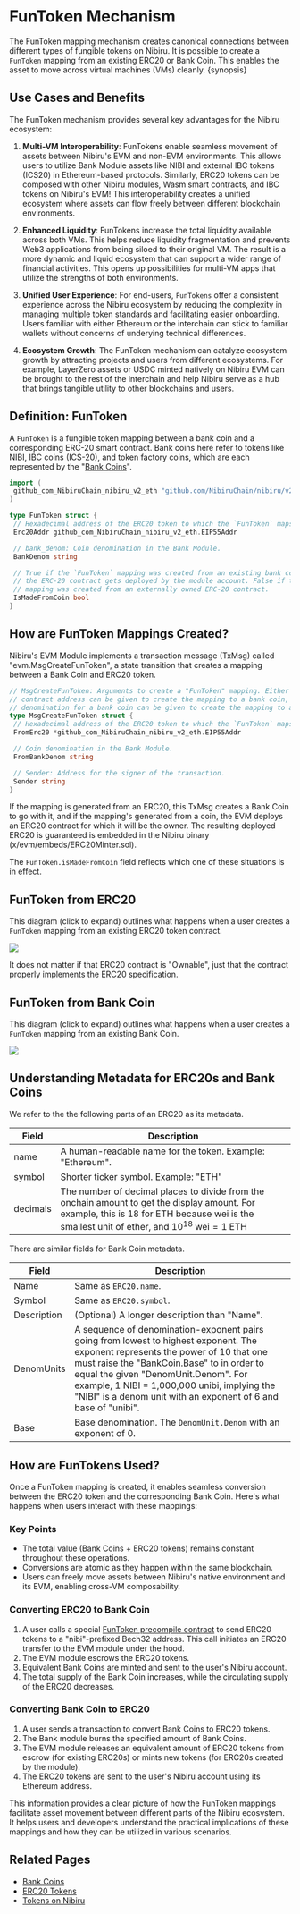 # FunToken Mechanism

The FunToken mapping mechanism creates canonical connections between different
types of fungible tokens on Nibiru. It is possible to create a `FunToken` mapping from an existing ERC20
or Bank Coin. This enables the asset to move across virtual machines (VMs)
cleanly. {synopsis}

## Use Cases and Benefits

The FunToken mechanism provides several key advantages for the Nibiru ecosystem:

1. **Multi-VM Interoperability**: FunTokens enable seamless movement of assets
   between Nibiru's EVM and non-EVM environments. This allows users to utilize
Bank Module assets like NIBI and external IBC tokens (ICS20) in Ethereum-based protocols.
Similarly, ERC20 tokens can be composed with other Nibiru modules, Wasm smart
contracts, and IBC tokens on Nibiru's EVM! This interoperability creates a unified
ecosystem where assets can flow freely between different blockchain environments.

2. **Enhanced Liquidity**: FunTokens increase the total liquidity available
   across both VMs. This helps reduce liquidity fragmentation and prevents Web3
applications from being siloed to their original VM. The result is a more dynamic
and liquid ecosystem that can support a wider range of financial activities. This
opens up possibilities for multi-VM apps that utilize the strengths of both
environments.

3. **Unified User Experience**: For end-users, `FunTokens` offer a consistent
   experience across the Nibiru ecosystem by reducing
the complexity in managing multiple token standards and facilitating
easier onboarding. Users familiar with either Ethereum or the interchain can
stick to familiar wallets without concerns of underying technical differences.

4. **Ecosystem Growth**: The FunToken mechanism can catalyze ecosystem growth by
   attracting projects and users from different ecosystems. For example,
LayerZero assets or USDC minted natively on Nibiru EVM can be brought to the rest
of the interchain and help Nibiru serve as a hub that brings tangible utility to
other blockchains and users.

## Definition: FunToken

A `FunToken` is a fungible token mapping between a bank coin and a corresponding
ERC-20 smart contract. Bank coins here refer to tokens like NIBI, IBC
coins (ICS-20), and token factory coins, which are each represented by the
"[Bank Coins](../concepts/bank-coin.md)".

```go
import (
 github_com_NibiruChain_nibiru_v2_eth "github.com/NibiruChain/nibiru/v2/eth"
)

type FunToken struct {
 // Hexadecimal address of the ERC20 token to which the `FunToken` maps
 Erc20Addr github_com_NibiruChain_nibiru_v2_eth.EIP55Addr 

 // bank_denom: Coin denomination in the Bank Module.
 BankDenom string 

 // True if the `FunToken` mapping was created from an existing bank coin and
 // the ERC-20 contract gets deployed by the module account. False if the
 // mapping was created from an externally owned ERC-20 contract.
 IsMadeFromCoin bool 
}
```

## How are FunToken Mappings Created?

Nibiru's EVM Module implements a transaction message (TxMsg) called
"evm.MsgCreateFunToken", a state transition that creates a mapping between a
Bank Coin and ERC20 token.

```go
// MsgCreateFunToken: Arguments to create a "FunToken" mapping. Either the ERC20
// contract address can be given to create the mapping to a bank coin, or the
// denomination for a bank coin can be given to create the mapping to an ERC20.
type MsgCreateFunToken struct {
 // Hexadecimal address of the ERC20 token to which the `FunToken` maps
 FromErc20 *github_com_NibiruChain_nibiru_v2_eth.EIP55Addr 

 // Coin denomination in the Bank Module.
 FromBankDenom string 

 // Sender: Address for the signer of the transaction.
 Sender string 
}
```

If the mapping is generated from an ERC20, this TxMsg creates a Bank Coin to go
with it, and if the mapping's generated from a coin, the EVM
deploys an ERC20 contract for which it will be the owner. The resulting deployed
ERC20 is guaranteed is embedded in the Nibiru binary (x/evm/embeds/ERC20Minter.sol).

The `FunToken.isMadeFromCoin` field reflects which one of these situations is in
effect.

## FunToken from ERC20

This diagram (click to expand) outlines what happens when a user creates a
`FunToken` mapping from an existing ERC20 token contract.

<!-- Diagram code in neighboring file (./funtoken.txt) -->
<a href="../img/evm/funtoken-from-erc20-flow.svg" target="_blank">
<img src="../img/evm/funtoken-from-erc20-flow.svg" style="background-color: white">
</a>

It does not matter if
that ERC20 contract is "Ownable", just that the contract properly implements the
ERC20 specification.

## FunToken from Bank Coin

This diagram (click to expand) outlines what happens when a user creates a
`FunToken` mapping from an existing Bank Coin.

<!-- Diagram code in neighboring file (./funtoken.txt) -->
<a href="../img/evm/funtoken-from-bank-coin-flow.svg" target="_blank">
<img src="../img/evm/funtoken-from-bank-coin-flow.svg" style="background-color: white">
</a>

## Understanding Metadata for ERC20s and Bank Coins

We refer to the the following parts of an ERC20 as its metadata.

| Field | Description |
| --- | --- |
| name | A human-readable name for the token. Example: "Ethereum". |
| symbol | Shorter ticker symbol. Example: "ETH" |
| decimals | The number of decimal places to divide from the onchain amount to get the display amount. For example, this is 18 for ETH because wei is the smallest unit of ether, and $10^{18} \;\text{wei} = 1 \;\text{ETH}$  |

There are similar fields for Bank Coin metadata.

| Field | Description |
| --- | --- |
| Name | Same as `ERC20.name`. |
| Symbol | Same as `ERC20.symbol`. |
| Description | (Optional) A longer description than "Name". |
| DenomUnits | A sequence of denomination-exponent pairs going from lowest to highest exponent. The exponent represents the power of 10 that one must raise the "BankCoin.Base" to in order to equal the given "DenomUnit.Denom". For example, 1 NIBI  = 1,000,000 unibi, implying the "NIBI" is a denom unit with an exponent of 6 and base of "unibi". |
| Base | Base denomination. The `DenomUnit.Denom` with an exponent of 0.   |

## How are FunTokens Used?

Once a FunToken mapping is created, it enables seamless conversion between the ERC20 token and the corresponding Bank Coin. Here's what happens when users interact with these mappings:

### Key Points

- The total value (Bank Coins + ERC20 tokens) remains constant throughout these operations.
- Conversions are atomic as they happen within the same blockchain.
- Users can freely move assets between Nibiru's native environment and its EVM, enabling cross-VM composability.

### Converting ERC20 to Bank Coin

1. A user calls a special [FunToken precompile contract](./precompiles/nibiru.md#funtoken-precompile) to send ERC20 tokens to a "nibi"-prefixed Bech32 address. This call initiates an ERC20 transfer to the EVM module under the hood.
2. The EVM module escrows the ERC20 tokens.
3. Equivalent Bank Coins are minted and sent to the user's Nibiru account.
4. The total supply of the Bank Coin increases, while the circulating supply of the ERC20 decreases.

### Converting Bank Coin to ERC20

1. A user sends a transaction to convert Bank Coins to ERC20 tokens.
2. The Bank module burns the specified amount of Bank Coins.
3. The EVM module releases an equivalent amount of ERC20 tokens from escrow (for existing ERC20s) or mints new tokens (for ERC20s created by the module).
4. The ERC20 tokens are sent to the user's Nibiru account using its Ethereum address.

This information provides a clear picture of how the FunToken mappings facilitate asset movement between different parts of the Nibiru ecosystem. It helps users and developers understand the practical implications of these mappings and how they can be utilized in various scenarios.

## Related Pages

- [Bank Coins](../concepts/tokens/bank-coins.md)
- [ERC20 Tokens](../concepts/tokens/erc20.md)
- [Tokens on Nibiru](../concepts/tokens/index.md)
